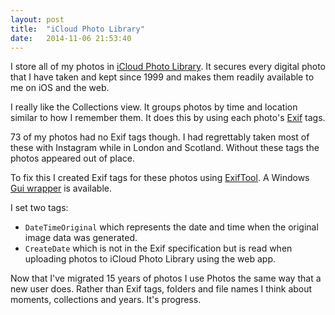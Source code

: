 ```yaml
---
layout: post
title:  "iCloud Photo Library"
date:   2014-11-06 21:53:40
---
```


I store all of my photos in [iCloud Photo Library][].
It secures every digital photo that I have taken and kept since 1999 and makes them readily available to me on iOS and the web.

[iCloud Photo Library]: https://apple.com/icloud/photos

I really like the Collections view.
It groups photos by time and location similar to how I remember them.
It does this by using each photo's [Exif][] tags.

[Exif]: http://cipa.jp/std/documents/e/DC-008-2012_E.pdf

73 of my photos had no Exif tags though.
I had regrettably taken most of these with Instagram while in London and Scotland.
Without these tags the photos appeared out of place.

To fix this I created Exif tags for these photos using [ExifTool][].
A Windows [Gui wrapper][] is available.

[ExifTool]: http://sno.phy.queensu.ca/~phil/exiftool
[Gui wrapper]: http://freeweb.siol.net/hrastni3/foto/exif/exiftoolgui.htm

I set two tags:

- `DateTimeOriginal` which represents the date and time when the original image data was generated.
- `CreateDate` which is not in the Exif specification but is read when uploading photos to iCloud Photo Library using the web app.

Now that I've migrated 15 years of photos I use Photos the same way that a new user does.
Rather than Exif tags, folders and file names I think about moments, collections and years.
It's progress.
